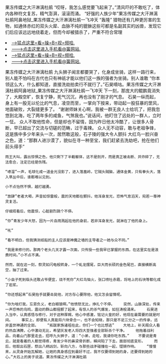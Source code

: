 果冻传媒之大汗淋漓杜鹃    “哎呀，我怎么感觉要飞起来了。”清风吓的不敢吃了，体内各种符文复苏，精气澎湃，滚滚而涌。    “好强的人族少年”果冻传媒之大汗淋漓杜鹃阿鼻地狱_果冻传媒之大汗淋漓杜鹃一飞冲天    “轰隆”    猎物还有几种更厉害的生物，如通体赤红的双头火犀、血脉不纯的貔貅这些可都是名副其实的凶兽，发现它们后应该远远地绕着走，但而今却被猎杀了，严重不符合常理

<li><a href="http://snpryz176.jue1015.xyz/#md_1016">-->猛点这里=看=操=B=视=频哈.</a></li>
<li><a href="http://snpryz176.jue1015.xyz/#md_1016">--->点击这里进入手机看@簧网站.</a></li>





<li><a href="http://snpryz176.jue1015.xyz/#md_1016">-->猛点这里=看=操=B=视=频哈.</a></li>
<li><a href="http://snpryz176.jue1015.xyz/#md_1016">--->点击这里进入手机看@簧网站.</a></li>



果冻传媒之大汗淋漓杜鹃    九头狮子闻言都要哭了，化身成坐骑，这样一路行来，别人能不怕吗在古代也只有神祇才能以他们这一族的强者为坐骑。别人谁敢    “你本领这么大，什么都知道，直接洗劫拍卖行不就行了。”石昊嘀咕。果冻传媒之大汗淋漓杜鹃阿鼻地狱_果冻传媒之大汗淋漓杜鹃一飞冲天    下一刻，那庞大的鲲鹏竟消失了，大殿空旷，恢复宁静，死气沉沉，再也没有了刚才的气息。
    石昊一纵而起，身上有一股无以伦比的气息，凌空而至，一掌向下按来，带动起一股狂暴的罡风，地面破败，大裂缝更多了。    “谢谢师妹关心啊，我被一群无良人士给坑了，把我忽悠到北海，吃了两年多的咸鱼，气煞我也。”说话间，他盯住了远处的一群人，立时一怔。    众人不取他性命，但是却也不留情，因为昨日他太冷酷了，让很多人骨断，早已超出了交流与切磋的范畴，过于毒辣。    众人无不动容，敢与老祖争锋，这是族中多少年来头一次，居然敢这般，石子陵的强大令人颤抖    大红鸟一脸兴奋之色，道：“那群人进沙漠了，貌似在寻一种至宝，我们赶紧去洗劫吧，抢在他们前头得手”

    雨王大叫，露出惊惧之色，他只剩下了半截躯体，这不是剖开，而是真正被击断、并炸碎了，无法愈合，注定已经是伤残。

    “哧溜”一声，毛球化成一道金光没影了，进入落凰岭，它贼头贼脑，通体金黄，只有拳头大，落入草丛中后，谁都难以见到。

    小不点怡然不惧，越打越勇。

    “放肆”老者大喝，声音如惊雷般，震的天地都在颤抖，他浑身发光，恐怖气息滔天，宛若一尊神灵复活。

    仔细观看后，他震惊，心脏剧烈跳个不停。

    “你”青发少年大怒，因为一片血雨溅起在他的身前，若非浑身发光，就淋在了他的身上。

    “吼”

    “看不明白，但我猜测纸船的主人应该是神魔之墙的主导者之一她与众不同。”

    “我是来修行的。那两个老头几天才露一次面，只传授一些我早已掌握的东西，在这里实在是浪费时间。”小不点不满。

    然而，就在这一刻，祭灵如闪电般转身，一个虬龙摆尾，巨大而长硕的金色尾巴，直接横断高空，抽了过来。

    “小虫子死到临头还敢占爷便宜，烧不死你”大红鸟恼火，张口喷吐赤霞，将地上的石块等都化成了岩浆。

    “你还想起来”石昊抬手就要击毙他，对方存心要除他，他又怎会留情呢。

    “你为啥打我，忘恩负义，老白眼狼啊。”他愤怒无比，挣扎个不停。    突然，山脉深处，传来一声恐怖的鸟鸣，震动的群山都摇颤了起来，有惊人的杀气爆发，如狂涛般涌来。    石昊进入当中，认真感悟与修行，对于这种厚赐，他心中感激，铭记火皇的好，他现在最需要的就是时间。    事实上，即便有人真能将六块骨合一，也不会知晓，那只是不足三分之一的传承，远非盖世神通的全部。    “拓跋家族诸祖在此，你们一个也比想逃”    大地上，补天阁众人看的热血沸腾，心中激动无比，希望灰发老人将四大至强者全部斩杀个干净。    他拖着战利品，向着山门那里走去，招呼九头狮子，道：“小弟，走啦，我请你吃东西。”    不要说是青云，就是看着的人都觉得疼，青发少年的鼻梁骨折断，瞬间陷了下去，面部彻底变形。    而后，他取出石匣，祭出八柄凶剑，斩向八方，与那些战矛碰撞在一起，铿锵作响。    “慢慢来，从灵身开始瓦解她，让她的真身感应到最好不过，我不仅要得到她的身，还要得到她的心。”大石上的男子说道。果冻传媒之大汗淋漓杜鹃
